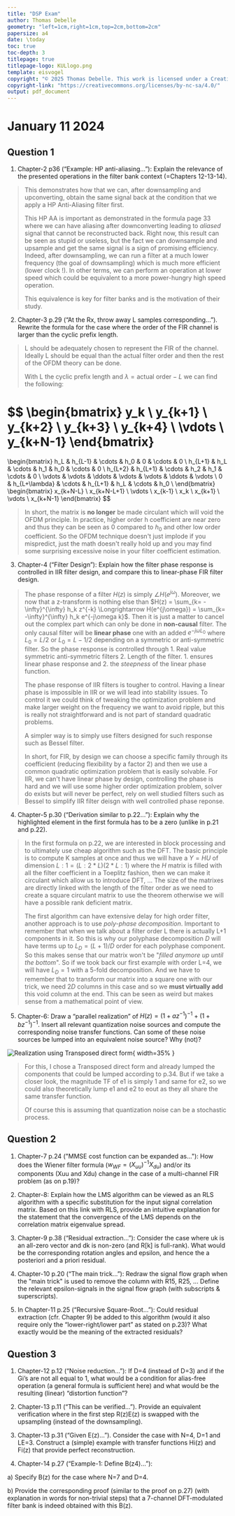 ```yaml
---
title: "DSP Exam"
author: Thomas Debelle
geometry: "left=1cm,right=1cm,top=2cm,bottom=2cm"
papersize: a4
date: \today
toc: true
toc-depth: 3
titlepage: true
titlepage-logo: KULlogo.png
template: eisvogel
copyright: "© 2025 Thomas Debelle. This work is licensed under a Creative Commons Attribution-NonCommercial-ShareAlike 4.0 International License."
copyright-link: "https://creativecommons.org/licenses/by-nc-sa/4.0/"
output: pdf_document
---
```


# January 11 2024

## Question 1 

1. Chapter-2 p36 (“Example: HP anti-aliasing…”): Explain the relevance of the presented operations in the filter bank context (=Chapters 12-13-14). 

> This demonstrates how that we can, after downsampling and upconverting, obtain the same signal back at the condition that we apply a HP Anti-Aliasing filter first. 
>
> This HP AA is important as demonstrated in the formula page 33 where we can have aliasing after downconverting leading to *aliased* signal that cannot be reconstructed back. Right now, this result can be seen as stupid or useless, but the fact we can downsample and upsample and get the same signal is a sign of promising efficiency. Indeed, after downsampling, we can run a filter at a much lower frequency (the goal of downsampling) which is much more efficient (lower clock !). In other terms, we can perform an operation at lower speed which could be equivalent to a more power-hungry high speed operation.
> 
> This equivalence is key for filter banks and is the motivation of their study.

2. Chapter-3 p.29 (“At the Rx, throw away L samples corresponding…”). Rewrite the formula for the case where the order of the FIR channel is larger than the cyclic prefix length. 

> L should be adequately chosen to represent the FIR of the channel. Ideally L should be equal than the actual filter order and then the rest of the OFDM theory can be done.
>
> With L the cyclic prefix length and $\lambda = \text{actual order} - L$ we can find the following: 

$$
\begin{bmatrix}
y_k \\
y_{k+1} \\
y_{k+2} \\
y_{k+3} \\
y_{k+4} \\
\vdots \\
y_{k+N-1}
\end{bmatrix}
=
\begin{bmatrix}
h_L & h_{L-1} & \cdots & h_0 & 0 & \cdots & 0 \\
h_{L+1} & h_L & \cdots & h_1 & h_0 & \cdots & 0 \\
h_{L+2} & h_{L+1} & \cdots & h_2 & h_1 & \cdots & 0 \\
\vdots & \vdots & \ddots & \vdots & \vdots & \ddots & \vdots \\
0 & h_{L+\lambda} & \cdots & h_{L+1} & h_L & \cdots & h_0 \\
\end{bmatrix}
\begin{bmatrix}
x_{k+N-L} \\
x_{k+N-L+1} \\
\vdots \\
x_{k-1} \\
x_k \\
x_{k+1} \\
\vdots \\
x_{k+N-1}
\end{bmatrix}
$$

> In short, the matrix is **no longer** be made circulant which will void the OFDM principle. In practice, higher order h coefficient are near zero and thus they can be seen as 0 compared to $h_0$ and other low order coefficient. So the OFDM technique doesn't just implode if you mispredict, just the math doesn't really hold up and you may find some surprising excessive noise in your filter coefficient estimation.

3. Chapter-4 (“Filter Design”): Explain how the filter phase response is controlled in IIR filter design, and compare this to linear-phase FIR filter design. 

> The phase response of a filter $H(z)$ is simply $\angle H(e^{j\omega})$. Moreover, we now that a z-transform is nothing else than $H(z) = \sum_{k= -\infty}^{\infty} h_k z^{-k} \Longrightarrow H(e^{j\omega}) = \sum_{k= -\infty}^{\infty} h_k e^{-j\omega k}$. Then it is just a matter to cancel out the complex part which can only be done in **non-causal** filter. The only causal filter will be **linear phase** one with an added $e^{-j\omega L_0}$ where $L_0 = L/2$ or $L_0 = L-1/2$ depending on a symmetric or anti-symmetric filter. So the phase response is controlled through 1. Real value symmetric anti-symmetric filters 2. Length of the filter. 1. ensures linear phase response and 2. the *steepness* of the linear phase function.
>
> The phase response of IIR filters is tougher to control. Having a linear phase is impossible in IIR or we will lead into stability issues. To control it we could think of tweaking the optimization problem and make larger weight on the frequency we want to avoid ripple, but this is really not straightforward and is not part of standard quadratic problems.
>
> A simpler way is to simply use filters designed for such response such as Bessel filter.
>
> In short, for FIR, by design we can choose a specific family through its coefficient (reducing flexibility by a factor 2) and then we use a common quadratic optimization problem that is easily solvable. For IIR, we can't have linear phase by design, controlling the phase is hard and we will use some higher order optimization problem, solver do exists but will never be perfect, rely on well studied filters such as Bessel to simplify IIR filter deisgn with well controlled phase reponse.

4. Chapter-5 p.30 (“Derivation similar to p.22...”): Explain why the highlighted element in the first formula has to be a zero (unlike in p.21 and p.22). 

> In the first formula on p.22, we are interested in block processing and to ultimately use cheap algorithm such as the DFT. The basic principle is to compute K samples at once and thus we will have a $Y=HU$ of dimension $L:1 = (L:2*L)(2*L:1)$ where the $H$ matrix is filled with all the filter coefficient in a Toeplitz fashion, then we can make it circulant which allow us to introduce DFT, ... The size of the matrixes are directly linked with the length of the filter order as we need to create a square circulant matrix to use the theorem otherwise we will have a possible rank deficient matrix.
>
> The first algorithm can have extensive delay for high order filter, another approach is to use *poly-phase decomposition*. Important to remember that when we talk about a filter order L there is actually L+1 components in it. So this is why our polyphase decomposition $D$ will have terms up to $L_D = (L+1)/D$ order for each polyphase component. So this makes sense that our matrix won't be "*filled anymore up until the bottom*". So if we took back our first example with order L=4, we will have $L_D = 1$ with a 5-fold decomposition. And we have to remember that to transform our matrix into a square one with our trick, we need $2 D$ columns in this case and so we **must virtually add** this void column at the end. This can be seen as weird but makes sense from a mathematical point of view.

5. Chapter-6: Draw a “parallel realization” of $H(z)=(1+az^{-1})^{-1} + (1+bz^{-1})^{-1}$. Insert all relevant quantization noise sources and compute the corresponding noise transfer functions. Can some of these noise sources be lumped into an equivalent noise source? Why (not)? 

![Realization using Transposed direct form](JAN_11_24_1_5.png){ width=35% }

> For this, I chose a Transposed direct form and already lumped the components that could be lumped according to p.34. But if we take a closer look, the magnitude TF of e1 is simply 1 and same for e2, so we could also theoretically lump e1 and e2 to eout as they all share the same transfer function.
>
> Of course this is assuming that quantization noise can be a stochastic process.


## Question 2

1. Chapter-7 p.24 ("MMSE cost function can be expanded as..."): How does the Wiener filter formula ($w_{WF}=(X_{uu})^{-1}X_{du}$) and/or its components (Xuu and Xdu) change in the case of a multi-channel FIR problem (as on p.19)? 

> 

2. Chapter-8: Explain how the LMS algorithm can be viewed as an RLS algorithm with a specific substitution for the input signal correlation matrix. Based on this link with RLS, provide an intuitive explanation for the statement that the convergence of the LMS depends on the correlation matrix eigenvalue spread. 

>

3. Chapter-9 p.38 (“Residual extraction…”): Consider the case where uk is an all-zero vector and dk is non-zero (and R[k] is full-rank). What would be the corresponding rotation angles and epsilon, and hence the a posteriori and a priori residual. 

>

4. Chapter-10 p.20 (“The main trick...”): Redraw the signal flow graph when the "main trick" is used to remove the column with R15, R25, ... Define the relevant epsilon-signals in the signal flow graph (with subscripts & superscripts). 

>

5. In Chapter-11 p.25 (“Recursive Square-Root…”): Could residual extraction (cfr. Chapter 9) be added to this algorithm (would it also require only the “lower-right/lower part” as stated on p.23)? What exactly would be the meaning of the extracted residuals? 

>


## Question 3

1. Chapter-12 p.12 (“Noise reduction…”): If D=4 (instead of D=3) and if the Gi’s are not all equal to 1, what would be a condition for alias-free operation (a general formula is sufficient here) and what would be the resulting (linear) “distortion function”? 

>

2. Chapter-13 p.11 (“This can be verified...”). Provide an equivalent verification where in the first step R(z)E(z) is swapped with the upsampling (instead of the downsampling). 

>

3. Chapter-13 p.31 (“Given E(z)...”). Consider the case with N=4, D=1 and LE=3. Construct a (simple) example with transfer functions Hi(z) and Fi(z) that provide perfect reconstruction. 

>

4. Chapter-14 p.27 (“Example-1: Define B(z4)…”):

a) Specify B(z) for the case where N=7 and D=4. 

>

b) Provide the corresponding proof (similar to the proof on p.27) (with explanation in words for non-trivial steps) that a 7-channel DFT-modulated filter bank is indeed obtained with this B(z). 

>


